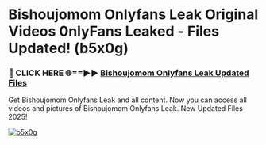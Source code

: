 # Bishoujomom Onlyfans Leak Original Videos 0nlyFans Leaked - Files Updated! (b5x0g)

<h3>🔴 CLICK HERE 🌐==►► <a href="https://tinyurl.com/2jnfzry5" rel="nofollow">Bishoujomom Onlyfans Leak Updated Files</a></h3>

Get Bishoujomom Onlyfans Leak and all content. Now you can access all videos and pictures of Bishoujomom Onlyfans Leak. New Updated Files 2025!

[![b5x0g](https://i.imgur.com/GyGTBgg.gif)](https://tinyurl.com/2jnfzry5)
